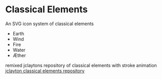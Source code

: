 # Classical Elements
An SVG icon system of classical elements

* Earth
* Wind
* Fire
* Water
* Æther

remixed jclaytons repository of classical elements with stroke animation
[jclayton classical elements repository](https://github.com/jclayton/classical-elements)